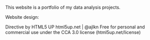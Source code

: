 This website is a portfolio of my data analysis projects.


Website design:

Directive by HTML5 UP
html5up.net | @ajlkn
Free for personal and commercial use under the CCA 3.0 license (html5up.net/license)
